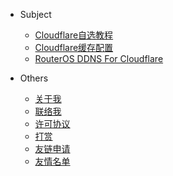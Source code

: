 

*   Subject

    *   [Cloudflare自选教程](/cloudflare-saas/)
    *   [Cloudflare缓存配置](/cloudflare-cache/)
    *   [RouterOS DDNS For Cloudflare](/cloudflare-ddns/)
    


*   Others

    *   [关于我](about)
    *   [联络我](message)
    *   [许可协议](permit)
    *   [打赏](reward)
    *   [友链申请](links)
    *   [友情名单](friend)